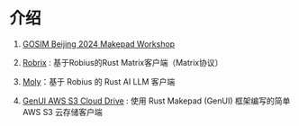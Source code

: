 # 介绍

1. [GOSIM Beijing 2024 Makepad Workshop](/examples/makepad-workshop-gosim-beijing-2024/)

2. [Robrix](https://github.com/project-robius/robrix) : 基于Robius的Rust Matrix客户端（Matrix协议）

4. [Moly](https://github.com/moxin-org/moly)：基于 Robius 的 Rust AI LLM 客户端

5. [GenUI AWS S3 Cloud Drive](https://github.com/Privoce/made_with_GenUI/tree/main/aws_s3_cloud_drive) : 使用 Rust Makepad (GenUI) 框架编写的简单 AWS S3 云存储客户端
